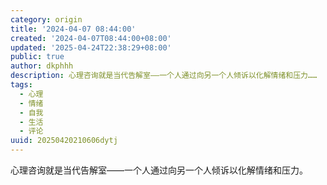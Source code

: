 ```yaml
---
category: origin
title: '2024-04-07 08:44:00'
created: '2024-04-07T08:44:00+08:00'
updated: '2025-04-24T22:38:29+08:00'
public: true
author: dkphhh
description: 心理咨询就是当代告解室——一个人通过向另一个人倾诉以化解情绪和压力……
tags:
  - 心理
  - 情绪
  - 自我
  - 生活
  - 评论
uuid: 20250420210606dytj
---
```


心理咨询就是当代告解室——一个人通过向另一个人倾诉以化解情绪和压力。
